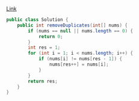 [Link](https://leetcode.com/problems/remove-duplicates-from-sorted-array/)

```java
public class Solution {
    public int removeDuplicates(int[] nums) {
        if (nums == null || nums.length == 0) {
            return 0;
        }
        int res = 1;
        for (int i = 1; i < nums.length; i++) {
            if (nums[i] != nums[res - 1]) {
                nums[res++] = nums[i];
            }
        }
        return res;
    }
}
```
